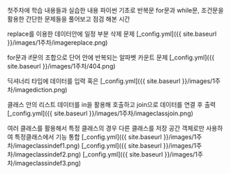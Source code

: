 첫주차에 학습 내용들과 실습한 내용
파이썬 기초로 반복문 for문과 while문, 조건문을 활용한 간단한 문제들을 풀어보고 점검 해본 시간

replace를 이용한 데이터안에 일정 부분 삭제 문제
[_config.yml]({{ site.baseurl }}/images/1주차/imagereplace.png)

for문과 if문의 조합으로 단어 안에 반복되는 알파벳 카운트 문제
[_config.yml]({{ site.baseurl }}/images/1주차/404.png)

딕셔너리 타입에 데이터를 입력 혹은 
[_config.yml]({{ site.baseurl }}/images/1주차/imagediction.png)

클래스 안의 리스트 데이터를 in을 활용해 호출하고 join으로 데이터를 연결 후 출력
[_config.yml]({{ site.baseurl }}/images/1주차/imageclassjoin.png)


여러 클래스를 활용해서 특정 클래스의 경우 다른 클래스를 저장 공간 객체로만 사용하여 특정클래스에서 기능 통합
[_config.yml]({{ site.baseurl }}/images/1주차/imageclassindef1.png)
[_config.yml]({{ site.baseurl }}/images/1주차/imageclassindef2.png)
[_config.yml]({{ site.baseurl }}/images/1주차/imageclassindef3.png)



